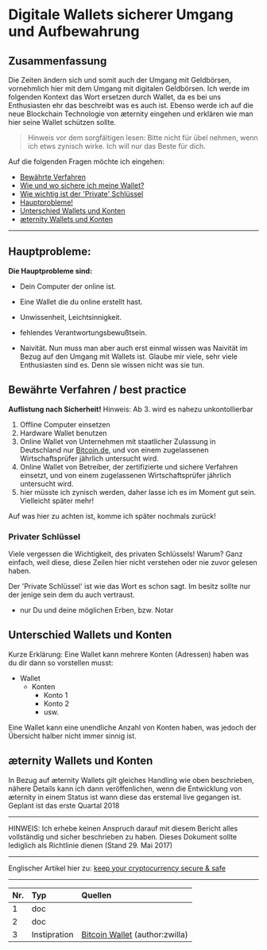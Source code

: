 # Digitale Wallets sicherer Umgang und Aufbewahrung

## Zusammenfassung

Die Zeiten ändern sich und somit auch der Umgang mit Geldbörsen,
vornehmlich hier mit dem Umgang mit digitalen Geldbörsen. Ich werde im
folgenden Kontext das Wort ersetzen durch Wallet, da es bei uns
Enthusiasten ehr das beschreibt was es auch ist. Ebenso werde ich auf
die neue Blockchain Technologie von æternity eingehen und erklären wie
man hier seine Wallet schützen sollte.

>Hinweis vor dem sorgfältigen lesen: Bitte nicht für übel nehmen, wenn
>ich etws zynisch wirke. Ich will nur das Beste für dich.

Auf die folgenden Fragen möchte ich eingehen:
* [Bewährte Verfahren](#bewährte-verfahren--best-practice)
* [Wie und wo sichere ich meine Wallet?]()
* [Wie wichtig ist der 'Private' Schlüssel](#privater-schlüssel)
* [Hauptprobleme!](#hauptprobleme)
* [Unterschied Wallets und Konten](#unterschied-wallets-und-konten)
 * [æternity Wallets und Konten](#æternity-wallets-und-konten) 

***
## Hauptprobleme:

**Die Hauptprobleme sind:**
* Dein Computer der online ist.
* Eine Wallet die du online erstellt hast.
* Unwissenheit, Leichtsinnigkeit.
* fehlendes Verantwortungsbewußtsein.


* Naivität.
Nun muss man aber auch erst einmal wissen was Naivität im Bezug auf den
Umgang mit Wallets ist. Glaube mir viele, sehr viele Enthusiasten sind
es. Denn sie wissen nicht was sie tun.


## Bewährte Verfahren / best practice

**Auflistung nach Sicherheit!**
Hinweis: Ab 3. wird es nahezu unkontollierbar

1. Offline Computer einsetzen
2. Hardware Wallet benutzen
3. Online Wallet von Unternehmen mit staatlicher Zulassung in
   Deutschland nur [Bitcoin.de](https://www.bitcoin.de/de/r/a7esbb), und
   von einem zugelassenen Wirtschaftsprüfer jährlich untersucht wird.
4. Online Wallet von Betreiber, der zertifizierte und sichere Verfahren
   einsetzt, und von einem zugelassenen Wirtschaftsprüfer jährlich
   untersucht wird.
5. hier müsste ich zynisch werden, daher lasse ich es im Moment gut
   sein. Vielleicht später mehr!

Auf was hier zu achten ist, komme ich später nochmals zurück!

### Privater Schlüssel

Viele vergessen die Wichtigkeit, des privaten Schlüssels! Warum? Ganz
einfach, weil diese, diese Zeilen hier nicht verstehen oder nie zuvor
gelesen haben.

Der 'Private Schlüssel' ist wie das Wort es schon sagt. Im besitz sollte
nur der jenige sein dem du auch vertraust.
* nur Du und deine möglichen Erben, bzw. Notar

## Unterschied Wallets und Konten

Kurze Erklärung: Eine Wallet kann mehrere Konten (Adressen) haben was du
dir dann so vorstellen musst:

* Wallet
  * Konten
    *  Konto 1
    *  Konto 2
    *  usw.
    
Eine Wallet kann eine unendliche Anzahl von Konten haben, was jedoch der
Übersicht halber nicht immer sinnig ist.

## æternity Wallets und Konten

In Bezug auf æternity Wallets gilt gleiches Handling wie oben
beschrieben, nähere Details kann ich dann veröffenlichen, wenn die
Entwicklung von æternity in einem Status ist wann diese das erstemal
live gegangen ist. Geplant ist das erste Quartal 2018

***
HINWEIS: Ich erhebe keinen Anspruch darauf mit diesem Bericht alles
vollständig und sicher beschrieben zu haben. Dieses Dokument sollte
lediglich als Richtlinie dienen (Stand 29. Mai 2017)

***

Englischer Artikel hier zu:
[keep your cryptocurrency secure & safe](keep-cryptocurrency-wallet-secure-&-safe)

***

| Nr. | Typ          | Quellen                                                                                             |
|:----|:-------------|:----------------------------------------------------------------------------------------------------|
| 1   | doc          |                                                                                                     |
| 2   | doc          |                                                                                                     |
| 3   | Instipration | [Bitcoin Wallet](https://the-internet-of-money.de/blog/bitcoin-wallet-brieftasche/) (author:zwilla) |
